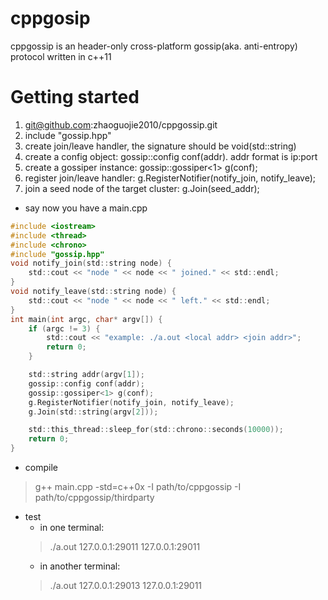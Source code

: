 # cppgosip

cppgossip is an header-only cross-platform gossip(aka. anti-entropy) protocol written in c++11


# Getting started

1. git@github.com:zhaoguojie2010/cppgossip.git
2. include "gossip.hpp"
3. create join/leave handler, the signature should be void(std::string)
4. create a config object: gossip::config conf(addr). addr format is ip:port
5. create a gossiper instance: gossip::gossiper<1> g(conf);
6. register join/leave handler: g.RegisterNotifier(notify_join, notify_leave);
7. join a seed node of the target cluster: g.Join(seed_addr);

* say now you have a main.cpp
``` c
#include <iostream>
#include <thread>
#include <chrono>
#include "gossip.hpp"
void notify_join(std::string node) {
    std::cout << "node " << node << " joined." << std::endl;
}
void notify_leave(std::string node) {
    std::cout << "node " << node << " left." << std::endl;
}
int main(int argc, char* argv[]) {
    if (argc != 3) {
        std::cout << "example: ./a.out <local addr> <join addr>";
        return 0;
    }

    std::string addr(argv[1]);
    gossip::config conf(addr);
    gossip::gossiper<1> g(conf);
    g.RegisterNotifier(notify_join, notify_leave);
    g.Join(std::string(argv[2]));

    std::this_thread::sleep_for(std::chrono::seconds(10000));
    return 0;
}
```

* compile
>g++ main.cpp -std=c++0x -I path/to/cppgossip -I path/to/cppgossip/thirdparty
* test
    * in one terminal:
    >./a.out 127.0.0.1:29011 127.0.0.1:29011
    * in another terminal:
    >./a.out 127.0.0.1:29013 127.0.0.1:29011
